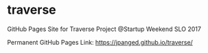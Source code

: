 # traverse
GitHub Pages Site for Traverse Project @Startup Weekend SLO 2017

Permanent GitHub Pages Link:
https://jpanged.github.io/traverse/

